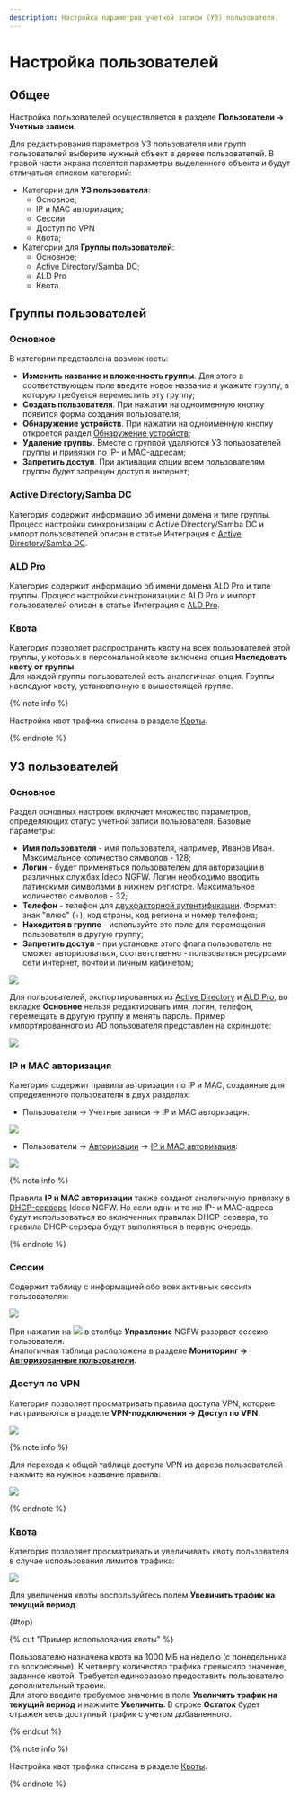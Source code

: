 ```yaml
---
description: Настройка параметров учетной записи (УЗ) пользователя.
---
```


# Настройка пользователей

## Общее

Настройка пользователей осуществляется в разделе **Пользователи -> Учетные записи**.

Для редактирования параметров УЗ пользователя или групп пользователей выберите нужный объект в дереве пользователей. В правой части экрана появятся параметры выделенного объекта и будут отличаться списком категорий:

* Категории для **УЗ пользователя**:
  * Основное;
  * IP и MAC авторизация;
  * Сессии
  * Доступ по VPN
  * Квота;
* Категории для **Группы пользователей**:
  * Основное;
  * Active Directory/Samba DC;
  * ALD Pro
  * Квота.

## Группы пользователей

### Основное

В категории представлена возможность:

* **Изменить название и вложенность группы**. Для этого в соответствующем поле введите новое название и укажите группу, в которую требуется переместить эту группу;
* **Создать пользователя**. При нажатии на одноименную кнопку появится форма создания пользователя;
* **Обнаружение устройств**. При нажатии на одноименную кнопку откроется раздел [Обнаружение устройств](../../../../ngfw/settings/users/device-discovery.md);
* **Удаление группы**. Вместе с группой удаляются УЗ пользователей группы и привязки по IP- и MAC-адресам;
* **Запретить доступ**. При активации опции всем пользователям группы будет запрещен доступ в интернет;

### Active Directory/Samba DC

Категория содержит информацию об имени домена и типе группы. Процесс настройки синхронизации с Active Directory/Samba DC и импорт пользователей описан в статье Интеграция с [Active Directory/Samba DC](../../../../ngfw/settings/users/active-directory/).

### ALD Pro
Категория содержит информацию об имени домена ALD Pro и типе группы. Процесс настройки синхронизации с ALD Pro и импорт пользователей описан в статье Интеграция с [ALD Pro](../../../../ngfw/settings/users/ald-pro.md). 

### Квота

Категория позволяет распространить квоту на всех пользователей этой группы, у которых в персональной квоте включена опция **Наследовать квоту от группы**.\
Для каждой группы пользователей есть аналогичная опция. Группы наследуют квоту, установленную в вышестоящей группе.

{% note info %}

Настройка квот трафика описана в разделе [Квоты](../../../../ngfw/settings/access-rules/quotas.md#nastroika-polzovatelya-i-gruppy).

{% endnote %}

## УЗ пользователей

### Основное

Раздел основных настроек включает множество параметров, определяющих статус учетной записи пользователя. Базовые параметры:

* **Имя пользователя** - имя пользователя, например, Иванов Иван. Максимальное количество символов - 128;
* **Логин** - будет применяться пользователем для авторизации в различных службах Ideco NGFW. Логин необходимо вводить латинскими символами в нижнем регистре. Максимальное количество символов - 32;
* **Телефон** - телефон для [двухфакторной аутентификации](../../../../ngfw/settings/users/authorization/vpn-connection/two-factor-authentication.md). Формат: знак "плюс" (+), код страны, код региона и номер телефона;
* **Находится в группе** - используйте это поле для перемещения пользователя в другую группу;
* **Запретить доступ** - при установке этого флага пользователь не сможет авторизоваться, соответственно - пользоваться ресурсами сети интернет, почтой и личным кабинетом;

![](../../../../_images/customization-of-users.png)

Для пользователей, экспортированных из [Active Directory](../../../../ngfw/settings/users/active-directory/) и [ALD Pro](../../../../ngfw/settings/users/ald-pro.md), во вкладке **Основное** нельзя редактировать имя, логин, телефон, перемещать в другую группу и менять пароль. Пример импортированного из AD пользователя представлен на скриншоте:

![](../../../../_images/customization-of-users1.png)

### IP и MAC авторизация

Категория содержит правила авторизации по IP и MAC, созданные для определенного пользователя в двух разделах:

* Пользователи -> Учетные записи -> IP и MAC авторизация:

![](../../../../_images/customization-of-users3.png)

* Пользователи -> [Авторизации](../../../../ngfw/settings/users/authorization/README.md) -> [IP и MAC авторизация](../../../../ngfw/settings/users/authorization/ip-and-mac-authorization/README.md):

![](../../../../_images/customization-of-users4.png)

{% note info %}

Правила **IP и MAC авторизации** также создают аналогичную привязку в [DHCP-сервере](../../../../ngfw/settings/services/dhcp.md) Ideco NGFW. Но если одни и те же IP- и MAC-адреса будут использоваться во включенных правилах DHCP-сервера, то правила DHCP-сервера будут выполняться в первую очередь.

{% endnote %}

### Сессии

Содержит таблицу с информацией обо всех активных сессиях пользователях:

![](../../../../_images/customization-of-users5.png)

При нажатии на ![](../../../../_images/icon-cross.png) в столбце **Управление** NGFW разорвет сессию пользователя.\
Аналогичная таблица расположена в разделе **Мониторинг ->** [**Авторизованные пользователи**](../../../../ngfw/settings/monitor/authorized-users.md).

### Доступ по VPN

Категория позволяет просматривать правила доступа VPN, которые настраиваются в разделе **VPN-подключения -> Доступ по VPN**.

![](../../../../_images/customization-of-users7.png)

{% note info %}

Для перехода к общей таблице доступа VPN из дерева пользователей нажмите на нужное название правила:

![](../../../../_images/customization-of-users8.gif)

{% endnote %}

### Квота

Категория позволяет просматривать и увеличивать квоту пользователя в случае использования лимитов трафика:

![](../../../../_images/customization-of-users2.png)

Для увеличения квоты воспользуйтесь полем **Увеличить трафик на текущий период**.

{#top}

{% cut "Пример использования квоты" %}

Пользователю назначена квота на 1000 МБ на неделю (с понедельника по воскресенье). К четвергу количество трафика превысило значение, заданное квотой. Требуется единоразово предоставить пользователю дополнительный трафик.\
Для этого введите требуемое значение в поле **Увеличить трафик на текущий период** и нажмите **Увеличить**. В строке **Остаток** будет отражен весь доступный трафик с учетом добавленного.

{% endcut %}

{% note info %}

Настройка квот трафика описана в разделе [Квоты](../../../../ngfw/settings/access-rules/quotas.md#nastroika-polzovatelya-i-gruppy).

{% endnote %}


